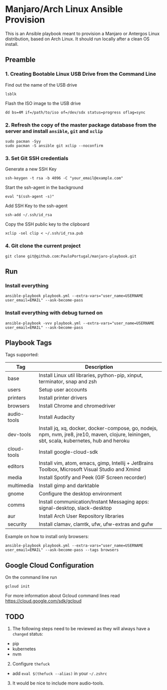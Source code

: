 # Manjaro/Arch Linux Ansible Provision

This is an Ansible playbook meant to provision a Manjaro or Antergos Linux distribution,
based on Arch Linux. It should run locally after a clean OS install.

## Preamble

### 1. Creating Bootable Linux USB Drive from the Command Line

Find out the name of the USB drive
```
lsblk
```

Flash the ISO image to the USB drive
```
dd bs=4M if=/path/to/iso of=/dev/sdx status=progress oflag=sync
```

### 2. Refresh the copy of the master package database from the server and install `ansible`, `git` and `xclip`
```
sudo pacman -Syy
sudo pacman -S ansible git xclip --noconfirm
```

### 3. Set Git SSH credentials

Generate a new SSH Key
```
ssh-keygen -t rsa -b 4096 -C "your_email@example.com"
```

Start the ssh-agent in the background
```
eval "$(ssh-agent -s)"
```

Add SSH Key to the ssh-agent
```
ssh-add ~/.ssh/id_rsa
```

Copy the SSH public key to the clipboard
```
xclip -sel clip < ~/.ssh/id_rsa.pub
```

### 4. Git clone the current project
```
git clone git@github.com:PauloPortugal/manjaro-playbook.git
```

## Run

### Install everything
```
ansible-playbook playbook.yml --extra-vars="user_name=USERNAME user_email=EMAIL" --ask-become-pass
```

### Install everything with debug turned on
```
ansible-playbook -vvv playbook.yml --extra-vars="user_name=USERNAME user_email=EMAIL" --ask-become-pass
```

## Playbook Tags

Tags supported:

| Tag         | Description                                                                                                      |
|-------------|------------------------------------------------------------------------------------------------------------------|
| base        | Install Linux util libraries, python-pip, xinput, terminator, snap and zsh                                       |
| users       | Setup user accounts                                                                                              |
| printers    | Install printer drivers                                                                                          |
| browsers    | Install Chrome and chromedriver
| audio-tools | Install Audacity                                                                                  |
| dev-tools   | Install jq, xq, docker, docker-compose, go, nodejs, npm, nvm, jre8, jre10, maven, clojure, leiningen, sbt, scala, kubernetes, hub and heroku  |
| cloud-tools | Install google-cloud-sdk                                                                                         |
| editors     | Install vim, atom, emacs, gimp, Intellij + JetBrains Toolbox, Microsoft Visual Studio and Xmind                  |
| media       | Install Spotify and Peek (GIF Screen recorder)                                                                   |
| multimedia  | Install gimp and darktable                                                                                       |
| gnome       | Configure the desktop environment                                                                                |
| comms       | Install communication/Instant Messaging apps: signal-desktop, slack-desktop                                      |
| aur         | Install Arch User Repository libraries                                                                           |
| security    | Install clamav, clamtk, ufw, ufw-extras and gufw                                                                 |

Example on how to install only browsers:
```
ansible-playbook playbook.yml --extra-vars="user_name=USERNAME user_email=EMAIL" --ask-become-pass --tags browsers
```

## Google Cloud Configuration

On the command line run
```
gcloud init
```

For more information about Gcloud command lines read https://cloud.google.com/sdk/gcloud


## TODO

1. The following steps need to be reviewed as they will always have a `changed` status:
 * pip
 * kubernetes
 * nvm

2. Configure `thefuck`
 * add `eval $(thefuck --alias)` in your `~/.zshrc`

3. It would be nice to include more audio-tools.
